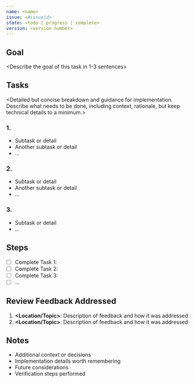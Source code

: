 ```yaml
---
name: <name>
issue: <#issueid>
state: <todo | progress | complete>
version: <version number>
---
```


## Goal

<Describe the goal of this task in 1-3 sentences>

## Tasks

<Detailed but concise breakdown and guidance for implementation. Describe what needs to be done, including context, rationale, but keep technical details to a minimum.>

### 1. <Task name>
- Subtask or detail
- Another subtask or detail
- ...

### 2. <Task name>
- Subtask or detail
- Another subtask or detail
- ...

### 3. <Task name>
- Subtask or detail
- ...

## Steps

<Trackable progress checkboxes. Each step should reference the tasks described above.>

- [ ] Complete Task 1: <Task name>
- [ ] Complete Task 2: <Task name>
- [ ] Complete Task 3: <Task name>
- [ ] ...

## Review Feedback Addressed

1. **<Location/Topic>**: Description of feedback and how it was addressed
2. **<Location/Topic>**: Description of feedback and how it was addressed

## Notes

- Additional context or decisions
- Implementation details worth remembering
- Future considerations
- Verification steps performed
